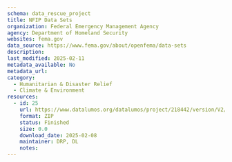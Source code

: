 ```yaml
---
schema: data_rescue_project 
title: NFIP Data Sets
organization: Federal Emergency Management Agency
agency: Department of Homeland Security
websites: fema.gov
data_source: https://www.fema.gov/about/openfema/data-sets
description: 
last_modified: 2025-02-11
metadata_available: No
metadata_url: 
category:
  - Humanitarian & Disaster Relief 
  - Climate & Environment 
resources:
  - id: 25
    url: https://www.datalumos.org/datalumos/project/218442/version/V2/view
    format: ZIP
    status: Finished
    size: 0.0
    download_date: 2025-02-08
    maintainer: DRP, DL
    notes: 
---
```

